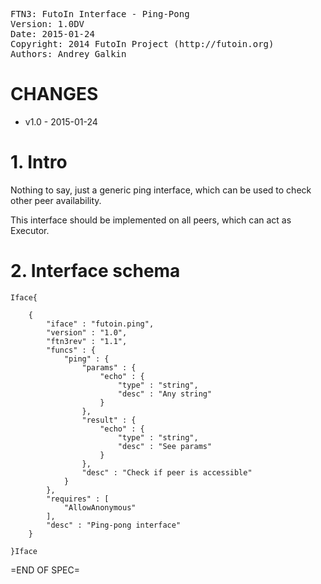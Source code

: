 <pre>
FTN3: FutoIn Interface - Ping-Pong
Version: 1.0DV
Date: 2015-01-24
Copyright: 2014 FutoIn Project (http://futoin.org)
Authors: Andrey Galkin
</pre>

# CHANGES

* v1.0 - 2015-01-24

# 1. Intro

Nothing to say, just a generic ping interface, which can be used
to check other peer availability.

This interface should be implemented on all peers, which can act
as Executor.

# 2. Interface schema

`Iface{`

        {
            "iface" : "futoin.ping",
            "version" : "1.0",
            "ftn3rev" : "1.1",
            "funcs" : {
                "ping" : {
                    "params" : {
                        "echo" : {
                            "type" : "string",
                            "desc" : "Any string"
                        }
                    },
                    "result" : {
                        "echo" : {
                            "type" : "string",
                            "desc" : "See params"
                        }
                    },
                    "desc" : "Check if peer is accessible"
                }
            },
            "requires" : [
                "AllowAnonymous"
            ],
            "desc" : "Ping-pong interface"
        }

`}Iface`

=END OF SPEC=
